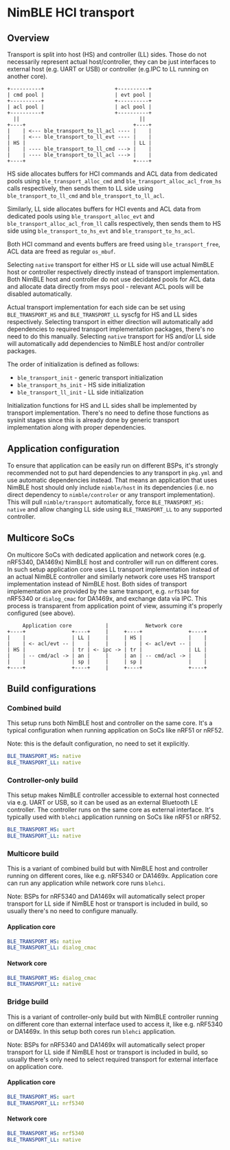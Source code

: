 <!--
#
# Licensed to the Apache Software Foundation (ASF) under one
# or more contributor license agreements.  See the NOTICE file
# distributed with this work for additional information
# regarding copyright ownership.  The ASF licenses this file
# to you under the Apache License, Version 2.0 (the
# "License"); you may not use this file except in compliance
# with the License.  You may obtain a copy of the License at
#
# http://www.apache.org/licenses/LICENSE-2.0
#
# Unless required by applicable law or agreed to in writing,
# software distributed under the License is distributed on an
# "AS IS" BASIS, WITHOUT WARRANTIES OR CONDITIONS OF ANY
#  KIND, either express or implied.  See the License for the
# specific language governing permissions and limitations
# under the License.
#
-->

# NimBLE HCI transport

## Overview

Transport is split into host (HS) and controller (LL) sides. Those do not
necessarily represent actual host/controller, they can be just interfaces to
external host (e.g. UART or USB) or  controller (e.g.IPC to LL running on
another core).

```
+----------+                       +----------+
| cmd pool |                       | evt pool |
+----------+                       +----------+
| acl pool |                       | acl pool |
+----------+                       +----------+
  ||                                       ||
+----+                                   +----+
|    | <--- ble_transport_to_ll_acl ---- |    |
|    | <--- ble_transport_to_ll_evt ---- |    |
| HS |                                   | LL |
|    | ---- ble_transport_to_ll_cmd ---> |    |
|    | ---- ble_transport_to_ll_acl ---> |    |
+----+                                   +----+
```

HS side allocates buffers for HCI commands and ACL data from dedicated pools
using `ble_transport_alloc_cmd` and `ble_transport_alloc_acl_from_hs` calls
respectively, then sends them to LL side using `ble_transport_to_ll_cmd` and
`ble_transport_to_ll_acl`.

Similarly, LL side allocates buffers for HCI events and ACL data from dedicated
pools using `ble_transport_alloc_evt` and `ble_transport_alloc_acl_from_ll`
calls respectively, then sends them to HS side using `ble_transport_to_hs_evt`
and `ble_transport_to_hs_acl`.

Both HCI command and events buffers are freed using `ble_transport_free`, ACL
data are freed as regular `os_mbuf`.

Selecting `native` transport for either HS or LL side will use actual NimBLE
host or controller respectively directly instead of transport implementation.
Both NimBLE host and controller do not use decidated pools for ACL data and
allocate data directly from msys pool - relevant ACL pools will be disabled
automatically.

Actual transport implementation for each side can be set using `BLE_TRANSPORT_HS`
and `BLE_TRANSPORT_LL` syscfg for HS and LL sides respectively. Selecting
transport in either direction will automatically add dependencies to required
transport implementation packages, there's no need to do this manually.
Selecting `native` transport for HS and/or LL side will automatically add
dependencies to NimBLE host and/or controller packages. 

The order of initialization is defined as follows:
- `ble_transport_init` - generic transport initialization
- `ble_transport_hs_init` - HS side initialization
- `ble_transport_ll_init` - LL side initialization

Initialization functions for HS and LL sides shall be implemented by transport
implementation. There's no need to define those functions as sysinit stages
since this is already done by generic transport implementation along with
proper dependencies.


## Application configuration

To ensure that application can be easily run on different BSPs, it's strongly
recommended not to put hard dependencies to any transport in `pkg.yml` and
use automatic dependencies instead. That means an application that uses NimBLE
host should only include `nimble/host` in its dependencies (i.e. no direct
dependency to `nimble/controler` or any transport implementation). This will
pull `nimble/transport` automatically, force `BLE_TRANSPORT_HS: native` and
allow changing LL side using `BLE_TRANSPORT_LL` to any supported controller.


## Multicore SoCs

On multicore SoCs with dedicated application and network cores (e.g. nRF5340,
DA1469x) NimBLE host and controller will run on different cores. In such setup
application core uses LL transport implementation instead of an actual NimBLE
controller and similarly network core uses HS transport implementation instead
of NimBLE host. Both sides of transport implementation are provided by the same
transport, e.g. `nrf5340` for nRF5340 or `dialog_cmac` for DA1469x, and exchange
data via IPC. This process is transparent from application point of view,
assuming it's properly configured (see above).

```
     Application core           |            Network core
+----+               +----+     |     +----+               +----+
|    |               | LL |     |     | HS |               |    |
|    | <- acl/evt -- |    |     |     |    | <- acl/evt -- |    |
| HS |               | tr | <- ipc -> | tr |               | LL |
|    | -- cmd/acl -> | an |     |     | an | -- cmd/acl -> |    |
|    |               | sp |     |     | sp |               |    |
+----+               +----+     |     +----+               +----+
```


## Build configurations

### Combined build

This setup runs both NimBLE host and controller on the same core. It's a typical
configuration when running application on SoCs like nRF51 or nRF52.

Note: this is the default configuration, no need to set it explicitly.

```yaml
BLE_TRANSPORT_HS: native
BLE_TRANSPORT_LL: native
```

### Controller-only build

This setup makes NimBLE controller accessible to external host connected via
e.g. UART or USB, so it can be used as an external Bluetooth LE controller.
The controller runs on the same core as external interface. It's typically
used with `blehci` application running on SoCs like nRF51 or nRF52.

```yaml
BLE_TRANSPORT_HS: uart
BLE_TRANSPORT_LL: native
```


### Multicore build

This is a variant of combined build but with NimBLE host and controller running
on different cores, like e.g. nRF5340 or DA1469x. Application core can run
any application while network core runs `blehci`.

Note: BSPs for nRF5340 and DA1469x will automatically select proper transport
      for LL side if NimBLE host or transport is included in build, so usually
      there's no need to configure manually. 

#### Application core
```yaml
BLE_TRANSPORT_HS: native
BLE_TRANSPORT_LL: dialog_cmac
```

#### Network core
```yaml
BLE_TRANSPORT_HS: dialog_cmac
BLE_TRANSPORT_LL: native
```


### Bridge build

This is a variant of controller-only build but with NimBLE controller running
on different core than external interface used to access it, like e.g. nRF5340
or DA1469x. In this setup both cores run `blehci` application.

Note: BSPs for nRF5340 and DA1469x will automatically select proper transport
      for LL side if NimBLE host or transport is included in build, so usually
      there's only need to select required transport for external interface on
      application core.

#### Application core
```yaml
BLE_TRANSPORT_HS: uart
BLE_TRANSPORT_LL: nrf5340
```

#### Network core
```yaml
BLE_TRANSPORT_HS: nrf5340
BLE_TRANSPORT_LL: native
```
